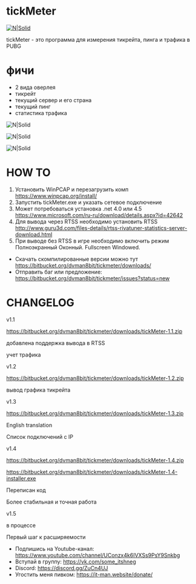 # tickMeter

[![N|Solid](https://it-man.website/res/pics/ic-256.png)](https://it-man.website)

tickMeter - это программа для измерения тикрейта, пинга и трафика в PUBG
# фичи
 - 2 вида оверлея
 - тикрейт
 - текущий сервер и его страна
 - текущий пинг
 - статистика трафика
 
![N|Solid](https://it-man.website/res/pics/main_win.jpg)

![N|Solid](https://it-man.website/res/pics/win_overlay.jpg)

![N|Solid](https://it-man.website/res/pics/rtss_overlay.jpg)

# HOW TO
  1. Установить WinPCAP и перезагрузить комп https://www.winpcap.org/install/
  2. Запустить tickMeter.exe и указать сетевое подключение
  3. Может потребоваться установка .net 4.0 или 4.5 https://www.microsoft.com/ru-ru/download/details.aspx?id=42642
  4. Для вывода через RTSS необходимо установить RTSS http://www.guru3d.com/files-details/rtss-rivatuner-statistics-server-download.html
  5. При выводе без RTSS в игре необходимо включить режим Полноэкранный Оконный. Fullscreen Windowed.
  
 - Скачать скомпилированные версии можно тут https://bitbucket.org/dvman8bit/tickmeter/downloads/
 - Отправить баг или предложение: https://bitbucket.org/dvman8bit/tickmeter/issues?status=new

# CHANGELOG

v1.1 

https://bitbucket.org/dvman8bit/tickmeter/downloads/tickMeter-1.1.zip

добавлена поддержка вывода в RTSS

учет трафика


v1.2 

https://bitbucket.org/dvman8bit/tickmeter/downloads/tickMeter-1.2.zip

вывод графика тикрейта


v1.3

https://bitbucket.org/dvman8bit/tickmeter/downloads/tickMeter-1.3.zip

English translation

Список подключений с IP


v1.4

https://bitbucket.org/dvman8bit/tickmeter/downloads/tickMeter-1.4.zip

https://bitbucket.org/dvman8bit/tickmeter/downloads/tickMeter-1.4-installer.exe

Переписан код

Более стабильная и точная работа

v1.5

в процессе

Первый шаг к расширяемости


 - Подпишись на Youtube-канал: https://www.youtube.com/channel/UConzx4k6IVXSs9PsY9Snkbg
 - Вступай в группу: https://vk.com/some_itshneg
 - Discord: https://discord.gg/ZuCn4UJ
 - Угостить меня пивком: https://it-man.website/donate/

